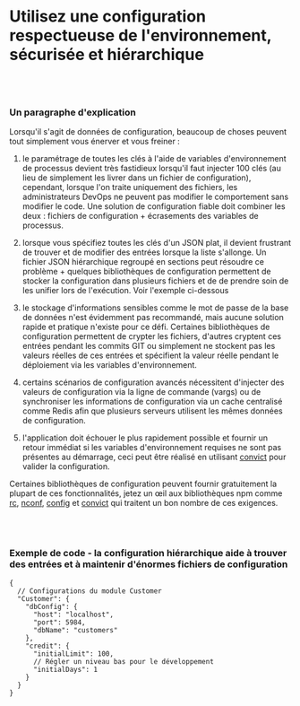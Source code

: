 # Utilisez une configuration respectueuse de l'environnement, sécurisée et hiérarchique

<br/><br/>

### Un paragraphe d'explication

Lorsqu'il s'agit de données de configuration, beaucoup de choses peuvent tout simplement vous énerver et vous freiner :

1. le paramétrage de toutes les clés à l'aide de variables d'environnement de processus devient très fastidieux lorsqu'il faut injecter 100 clés (au lieu de simplement les livrer dans un fichier de configuration), cependant, lorsque l'on traite uniquement des fichiers, les administrateurs DevOps ne peuvent pas modifier le comportement sans modifier le code. Une solution de configuration fiable doit combiner les deux : fichiers de configuration + écrasements des variables de processus.

2. lorsque vous spécifiez toutes les clés d'un JSON plat, il devient frustrant de trouver et de modifier des entrées lorsque la liste s'allonge. Un fichier JSON hiérarchique regroupé en sections peut résoudre ce problème + quelques bibliothèques de configuration permettent de stocker la configuration dans plusieurs fichiers et de de prendre soin de les unifier lors de l'exécution. Voir l'exemple ci-dessous

3. le stockage d'informations sensibles comme le mot de passe de la base de données n'est évidemment pas recommandé, mais aucune solution rapide et pratique n'existe pour ce défi. Certaines bibliothèques de configuration permettent de crypter les fichiers, d'autres cryptent ces entrées pendant les commits GIT ou simplement ne stockent pas les valeurs réelles de ces entrées et spécifient la valeur réelle pendant le déploiement via les variables d'environnement.

4. certains scénarios de configuration avancés nécessitent d'injecter des valeurs de configuration via la ligne de commande (vargs) ou de synchroniser les informations de configuration via un cache centralisé comme Redis afin que plusieurs serveurs utilisent les mêmes données de configuration.

5. l'application doit échouer le plus rapidement possible et fournir un retour immédiat si les variables d'environnement requises ne sont pas présentes au démarrage, ceci peut être réalisé en utilisant [convict](https://www.npmjs.com/package/convict) pour valider la configuration.

Certaines bibliothèques de configuration peuvent fournir gratuitement la plupart de ces fonctionnalités, jetez un œil aux bibliothèques npm comme [rc](https://www.npmjs.com/package/rc), [nconf](https://www.npmjs.com/package/nconf), [config](https://www.npmjs.com/package/config) et [convict](https://www.npmjs.com/package/convict) qui traitent un bon nombre de ces exigences.

<br/><br/>

### Exemple de code - la configuration hiérarchique aide à trouver des entrées et à maintenir d'énormes fichiers de configuration

```json5
{
  // Configurations du module Customer
  "Customer": {
    "dbConfig": {
      "host": "localhost",
      "port": 5984,
      "dbName": "customers"
    },
    "credit": {
      "initialLimit": 100,
      // Régler un niveau bas pour le développement
      "initialDays": 1
    }
  }
}
```

<br/><br/>
